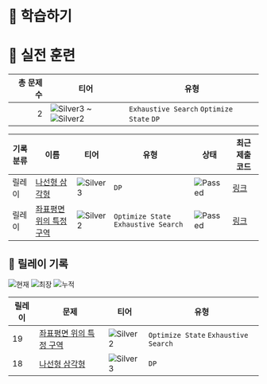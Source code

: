 # 📖 학습하기

# 🥇 실전 훈련
|총 문제 수|티어|유형|
|---:|---|---|
|2|![Silver3][s3] ~ ![Silver2][s2]|`Exhaustive Search` `Optimize State` `DP`|

|기록분류|이름|티어|유형|상태|최근 제출 코드|
|---|---|---|---|---|---|
|릴레이|[나선형 삼각형](https://www.codetree.ai/training-field/search/problems/spira-triangle)|![Silver3][s3]|`DP`|![Passed][passed]|[링크](https://github.com/HeeJeongOh/codetree-TILs/blob/main/240611/%EB%82%98%EC%84%A0%ED%98%95%20%EC%82%BC%EA%B0%81%ED%98%95/spira-triangle.java)|
|릴레이|[좌표평면 위의 특정 구역](https://www.codetree.ai/training-field/search/problems/specific-zone-above-the-2d-coordinate)|![Silver2][s2]|`Optimize State` `Exhaustive Search`|![Passed][passed]|[링크](https://github.com/HeeJeongOh/codetree-TILs/blob/main/240611/%EC%A2%8C%ED%91%9C%ED%8F%89%EB%A9%B4%20%EC%9C%84%EC%9D%98%20%ED%8A%B9%EC%A0%95%20%EA%B5%AC%EC%97%AD/specific-zone-above-the-2d-coordinate.java)|


## 🏃 릴레이 기록
![현재](https://img.shields.io/badge/현재_릴레이-19-%235cb85c.svg?for-the-badge)
![최장](https://img.shields.io/badge/최장_릴레이-19-%23E34F26.svg?for-the-badge)
![누적](https://img.shields.io/badge/누적_릴레이-19-%2300599C.svg?for-the-badge)

|릴레이|문제|티어|유형|
|---|---|---|---|
|19|[좌표평면 위의 특정 구역](https://www.codetree.ai/training-field/search/problems/specific-zone-above-the-2d-coordinate)|![Silver2][s2]|`Optimize State` `Exhaustive Search`|
|18|[나선형 삼각형](https://www.codetree.ai/training-field/search/problems/spira-triangle)|![Silver3][s3]|`DP`|










[b5]: https://img.shields.io/badge/Bronze_5-%235D3E31.svg
[b4]: https://img.shields.io/badge/Bronze_4-%235D3E31.svg
[b3]: https://img.shields.io/badge/Bronze_3-%235D3E31.svg
[b2]: https://img.shields.io/badge/Bronze_2-%235D3E31.svg
[b1]: https://img.shields.io/badge/Bronze_1-%235D3E31.svg
[s5]: https://img.shields.io/badge/Silver_5-%23394960.svg
[s4]: https://img.shields.io/badge/Silver_4-%23394960.svg
[s3]: https://img.shields.io/badge/Silver_3-%23394960.svg
[s2]: https://img.shields.io/badge/Silver_2-%23394960.svg
[s1]: https://img.shields.io/badge/Silver_1-%23394960.svg
[g5]: https://img.shields.io/badge/Gold_5-%23FFC433.svg
[g4]: https://img.shields.io/badge/Gold_4-%23FFC433.svg
[g3]: https://img.shields.io/badge/Gold_3-%23FFC433.svg
[g2]: https://img.shields.io/badge/Gold_2-%23FFC433.svg
[g1]: https://img.shields.io/badge/Gold_1-%23FFC433.svg
[p5]: https://img.shields.io/badge/Platinum_5-%2376DDD8.svg
[p4]: https://img.shields.io/badge/Platinum_4-%2376DDD8.svg
[p3]: https://img.shields.io/badge/Platinum_3-%2376DDD8.svg
[p2]: https://img.shields.io/badge/Platinum_2-%2376DDD8.svg
[p1]: https://img.shields.io/badge/Platinum_1-%2376DDD8.svg
[passed]: https://img.shields.io/badge/Passed-%23009D27.svg
[failed]: https://img.shields.io/badge/Failed-%23D24D57.svg
[easy]: https://img.shields.io/badge/쉬움-%235cb85c.svg?for-the-badge
[medium]: https://img.shields.io/badge/보통-%23FFC433.svg?for-the-badge
[hard]: https://img.shields.io/badge/어려움-%23D24D57.svg?for-the-badge